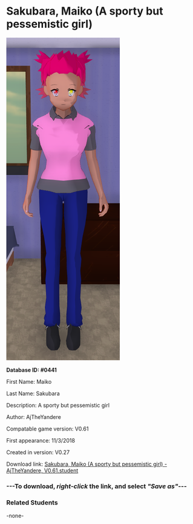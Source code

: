 # Sakubara, Maiko (A sporty but pessemistic girl)

<img src="../../Files/Images/Sakubara, Maiko (A sporty but pessemistic girl).png" title="Sakubara, Maiko (A sporty but pessemistic girl) - AjTheYandere, V0.61">

**Database ID: #0441**

First Name: Maiko

Last Name: Sakubara

Description: A sporty but pessemistic girl

Author: AjTheYandere

Compatable game version: V0.61

First appearance: 11/3/2018

Created in version: V0.27

Download link: <a href="https://raw.githubusercontent.com/Arbiter1223/Daigaku-Gurashi-Custom-Students/master/Files/Student%20Files/Sakubara%2C%20Maiko%20(A%20sporty%20but%20pessemistic%20girl)%20-%20AjTheYandere%2C%20V0.61.student">Sakubara, Maiko (A sporty but pessemistic girl) - AjTheYandere, V0.61.student</a>

### ---**To download, _right-click_ the link, and select _"Save as"_**---

### Related Students

-none-

